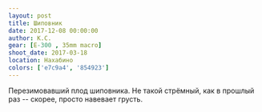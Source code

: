```yaml
---
layout: post
title: Шиповник
date: 2017-12-08 00:00:00
author: К.С.
gear: [E-300 , 35mm macro]
shoot_date: 2017-03-18
location: Нахабино
colors: ['e7c9a4', '854923']
---
```

Перезимовавший плод шиповника. Не такой стрёмный, как в прошлый раз -- скорее, просто навевает грусть.
